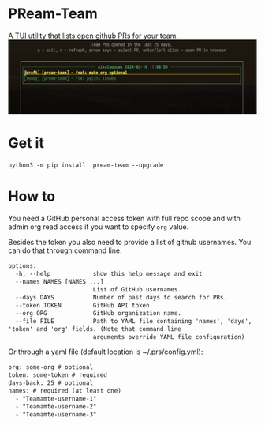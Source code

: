 # PReam-Team
A TUI utility that lists open github PRs for your team.
![banner](./banner.png)

# Get it
```
python3 -m pip install  pream-team --upgrade
```

# How to
You need a GitHub personal access token with full repo scope
and with admin org read access if you want to specify `org` value.

Besides the token you also need to provide a list of github usernames. You can do that through command line:


```
options:
  -h, --help            show this help message and exit
  --names NAMES [NAMES ...]
                        List of GitHub usernames.
  --days DAYS           Number of past days to search for PRs.
  --token TOKEN         GitHub API token.
  --org ORG             GitHub organization name.
  --file FILE           Path to YAML file containing 'names', 'days', 'token' and 'org' fields. (Note that command line
                        arguments override YAML file configuration)
```

Or through a yaml file (default location is ~/.prs/config.yml):

```
org: some-org # optional
token: some-token # required
days-back: 25 # optional
names: # required (at least one)
  - "Teamamte-username-1"
  - "Teamamte-username-2"
  - "Teamamte-username-3"
```
